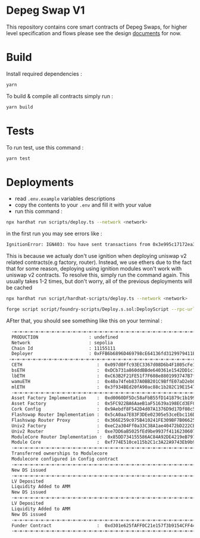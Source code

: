 # Depeg Swap V1

This repository contains core smart contracts of Depeg Swaps, for higher level specification and flows please see the design [documents](https://corkfi.notion.site/Smart-Contract-Flow-fc170aec36bc43579a7d0429c49e08ab) for now.

# Build
Install required dependencies :
```bash
yarn
```

To build & compile all contracts simply run :

```bash
yarn build
```

# Tests

To run test, use this command :

```bash
yarn test
```

# Deployments

- read `.env.example` variables descriptions
- copy the contents to your `.env` and fill it with your value
- run this command :

```bash
npx hardhat run scripts/deploy.ts --network <network>
```

in the first run you may see errors like :

```bash
IgnitionError: IGN403: You have sent transactions from 0x3e995c17172ea3e23505adfe5630df395a738e51 and they interfere with Hardhat Ignition. Please wait until they get 5 confirmations before running Hardhat Ignition again.
```

This is because we actualy don't use ignition when deploying uniswap v2 related contracts(e.g factory, router). Instead, we use ethers due to the fact that for some reason, deploying using ignition modules won't work with uniswap v2 contracts. To resolve this, simply run the command again. This usually takes 1-2 times, but don't worry, all of the previous deployments will be cached

```bash
npx hardhat run script/hardhat-scripts/deploy.ts --network <network>

forge script script/foundry-scripts/Deploy.s.sol:DeployScript --rpc-url https://1rpc.io/sepolia --broadcast -vvv --with-gas-price 25000000000
```

AFter that, you should see something like this on your terminal :

```bash
  -=-=-=-=-=-=-=-=-=-=-=-=-=-=-=-=-=-=-=-=-=-=-=-=-=-=-=-=-=-=-=-=-=-=-=-=-=-=-=-
  PRODUCTION                   : undefined
  Network                      : sepolia
  Chain Id                     : 11155111
  Deployer                     : 0xFFB6b6896D469798cE64136fd3129979411B5514
 -=-=-=-=-=-=-=-=-=-=-=-=-=-=-=-=-=-=-=-=-=-=-=-=-=-=-=-=-=-=-=-=-=-=-=-=-=-=-=-
  CETH                            :  0x097d0Ffc93EC3367d08D6b4F1805cFe1EEAeCD1A
  bsETH                           :  0xDCb731a860ddBBde640361e1542DD1c11BE006A1
  lbETH                           :  0xC63B2F21FE51f7F608e8801993747B7f6D3347B5
  wamuETH                         :  0x40a74feb837A0BB201C9BffE07aD2eb0095166c1
  mlETH                           :  0x3f934BEd20fA90ac88c1b282C19E1547eAC74332
  -=-=-=-=-=-=-=-=-=-=-=-=-=-=-=-=-=-=-=-=-=-=-=-=-=-=-=-=-=-=-=-=-=-=-=-=-=-=-=-
  Asset Factory Implementation    :  0xd0060DF5Dc58aFbB55fD141879c1b199254B5f4f
  Asset Factory                   :  0x5FC922BA6AaeB1aF51639a198ECd3EF00f948fFD
  Cork Config                     :  0x9Aebdf8F542D4d07A1376D9d17Df08c5eA5573e2
  Flashswap Router Implementation :  0x5cA0aa7E83F3DEe02305e53ceEbc116DDDe93Fa6
  Flashswap Router Proxy          :  0x366E259c075B410241FE309BF7B066256b431A93
  Univ2 Factory                   :  0xeC2a304Ff0a33C38A1ae40472bD222CBF344251B
  Univ2 Router                    :  0xe7DD6aB5025fEd9be9937f4116230607C1c1f7E2
  ModuleCore Router Implementation :  0x85DD734155586AC84A92DE4219eB797C3Ff11d30
  Module Core                     :  0xf774E510ce115b2C1c3A22A9743Eb9b950b8F7c9
  -=-=-=-=-=-=-=-=-=-=-=-=-=-=-=-=-=-=-=-=-=-=-=-=-=-=-=-=-=-=-=-=-=-=-=-=-=-=-=-
  Transferred ownerships to Modulecore
  Modulecore configured in Config contract
  -=-=-=-=-=-=-=-=-=-=-=-=-=-=-=-=-=-=-=-=-=-=-=-=-=-=-=-=-=-=-=-=-=-=-=-=-=-=-=-
  New DS issued
  -=-=-=-=-=-=-=-=-=-=-=-=-=-=-=-=-=-=-=-=-=-=-=-=-=-=-=-=-=-=-=-=-=-=-=-=-=-=-=-
  LV Deposited
  Liquidity Added to AMM
  New DS issued
  -=-=-=-=-=-=-=-=-=-=-=-=-=-=-=-=-=-=-=-=-=-=-=-=-=-=-=-=-=-=-=-=-=-=-=-=-=-=-=-
  LV Deposited
  Liquidity Added to AMM
  New DS issued
  -=-=-=-=-=-=-=-=-=-=-=-=-=-=-=-=-=-=-=-=-=-=-=-=-=-=-=-=-=-=-=-=-=-=-=-=-=-=-=-
  Funder Contract                 :  0xd301e625fAFF0C21e157f3b9154CFF44DD963728
  -=-=-=-=-=-=-=-=-=-=-=-=-=-=-=-=-=-=-=-=-=-=-=-=-=-=-=-=-=-=-=-=-=-=-=-=-=-=-=-
```
